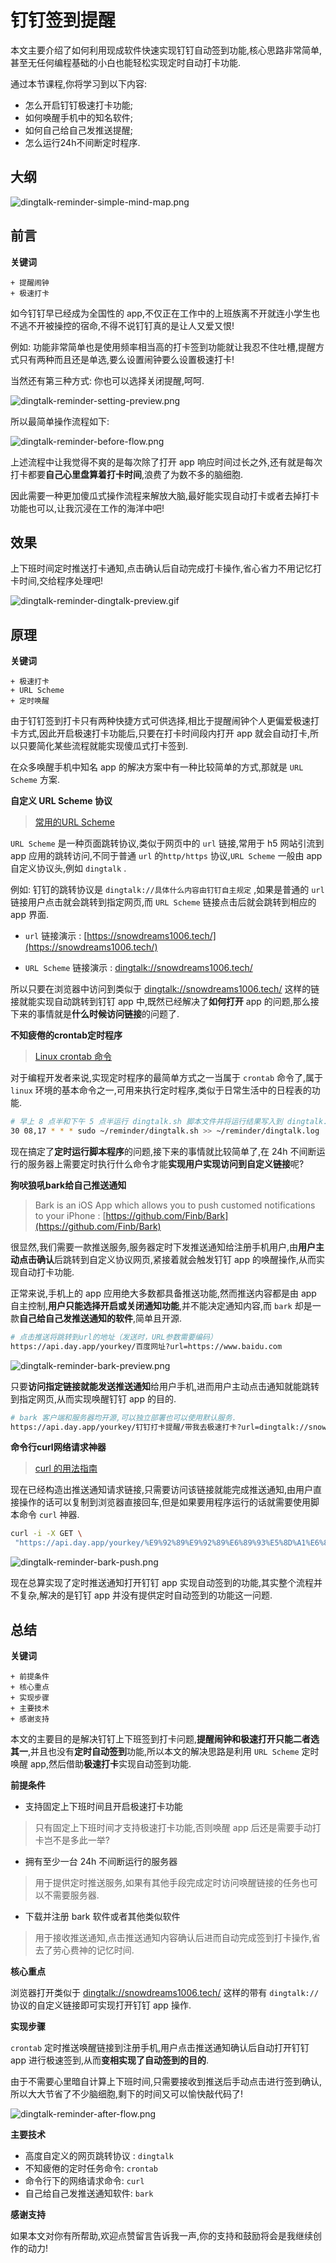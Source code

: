 # 钉钉签到提醒

本文主要介绍了如何利用现成软件快速实现钉钉自动签到功能,核心思路非常简单,甚至无任何编程基础的小白也能轻松实现定时自动打卡功能.

通过本节课程,你将学习到以下内容:

- 怎么开启钉钉极速打卡功能;
- 如何唤醒手机中的知名软件;
- 如何自己给自己发推送提醒;
- 怎么运行24h不间断定时程序.

## 大纲

![dingtalk-reminder-simple-mind-map.png](./images/dingtalk-reminder-simple-mind-map.png)

## 前言

**关键词**

```mardown
+ 提醒闹钟
+ 极速打卡
```

如今钉钉早已经成为全国性的 app,不仅正在工作中的上班族离不开就连小学生也不逃不开被操控的宿命,不得不说钉钉真的是让人又爱又恨!

例如: 功能非常简单也是使用频率相当高的打卡签到功能就让我忍不住吐槽,提醒方式只有两种而且还是单选,要么设置闹钟要么设置极速打卡!

当然还有第三种方式: 你也可以选择关闭提醒,呵呵.

![dingtalk-reminder-setting-preview.png](./images/dingtalk-reminder-setting-preview.png)

所以最简单操作流程如下:

![dingtalk-reminder-before-flow.png](./images/dingtalk-reminder-before-flow.png)

上述流程中让我觉得不爽的是每次除了打开 app 响应时间过长之外,还有就是每次打卡都要**自己心里盘算着打卡时间**,浪费了为数不多的脑细胞.

因此需要一种更加傻瓜式操作流程来解放大脑,最好能实现自动打卡或者去掉打卡功能也可以,让我沉浸在工作的海洋中吧!

## 效果

上下班时间定时推送打卡通知,点击确认后自动完成打卡操作,省心省力不用记忆打卡时间,交给程序处理吧!

![dingtalk-reminder-dingtalk-preview.gif](./images/dingtalk-reminder-dingtalk-preview.gif)

## 原理

**关键词**

```mardown
+ 极速打卡
+ URL Scheme
+ 定时唤醒
```

由于钉钉签到打卡只有两种快捷方式可供选择,相比于提醒闹钟个人更偏爱极速打卡方式,因此开启极速打卡功能后,只要在打卡时间段内打开 app 就会自动打卡,所以只要简化某些流程就能实现傻瓜式打卡签到.

在众多唤醒手机中知名 app 的解决方案中有一种比较简单的方式,那就是 `URL Scheme` 方案.

**自定义 URL Scheme 协议**

> [常用的URL Scheme](https://www.cnblogs.com/guoshaobin/p/11163919.html)

`URL Scheme` 是一种页面跳转协议,类似于网页中的 `url` 链接,常用于 h5 网站引流到 app 应用的跳转访问,不同于普通 `url` 的`http/https` 协议,`URL Scheme` 一般由 app 自定义协议头,例如 `dingtalk` .

例如: 钉钉的跳转协议是 `dingtalk://具体什么内容由钉钉自主规定` ,如果是普通的 `url` 链接用户点击就会跳转到指定网页,而 `URL Scheme` 链接点击后就会跳转到相应的 app 界面.

- `url` 链接演示 : [https://snowdreams1006.tech/](https://snowdreams1006.tech/)

- `URL Scheme` 链接演示 : [dingtalk://snowdreams1006.tech/](dingtalk://snowdreams1006.tech/)

所以只要在浏览器中访问到类似于 [dingtalk://snowdreams1006.tech/](dingtalk://snowdreams1006.tech/) 这样的链接就能实现自动跳转到钉钉 app 中,既然已经解决了**如何打开** app 的问题,那么接下来的事情就是**什么时候访问链接**的问题了.

**不知疲倦的crontab定时程序**

> [Linux crontab 命令](https://www.runoob.com/linux/linux-comm-crontab.html)

对于编程开发者来说,实现定时程序的最简单方式之一当属于 `crontab` 命令了,属于 `linux` 环境的基本命令之一,可用来执行定时程序,类似于日常生活中的日程表的功能.

```bash
# 早上 8 点半和下午 5 点半运行 dingtalk.sh 脚本文件并将运行结果写入到 dingtalk.log 文件
30 08,17 * * * sudo ~/reminder/dingtalk.sh >> ~/reminder/dingtalk.log
```

现在搞定了**定时运行脚本程序**的问题,接下来的事情就比较简单了,在 24h 不间断运行的服务器上需要定时执行什么命令才能**实现用户实现访问到自定义链接**呢?

**狗吠狼吼bark给自己推送通知**

> Bark is an iOS App which allows you to push customed notifications to your iPhone : [https://github.com/Finb/Bark](https://github.com/Finb/Bark)

很显然,我们需要一款推送服务,服务器定时下发推送通知给注册手机用户,由**用户主动点击确认**后跳转到自定义协议网页,紧接着就会触发钉钉 app 的唤醒操作,从而实现自动打卡功能.

正常来说,手机上的 app 应用绝大多数都具备推送功能,然而推送内容都是由 app 自主控制,**用户只能选择开启或关闭通知功能**,并不能决定通知内容,而 `bark` 却是一款**自己给自己发推送通知的软件**,简单且开源.

```bash
# 点击推送将跳转到url的地址（发送时，URL参数需要编码）
https://api.day.app/yourkey/百度网址?url=https://www.baidu.com 
```

![dingtalk-reminder-bark-preview.png](./images/dingtalk-reminder-bark-preview.png)

只要**访问指定链接就能发送推送通知**给用户手机,进而用户主动点击通知就能跳转到指定网页,从而实现唤醒钉钉 app 的目的.

```bash
# bark 客户端和服务器均开源,可以独立部署也可以使用默认服务.
https://api.day.app/yourkey/钉钉打卡提醒/带我去极速打卡?url=dingtalk://snowdreams1006.tech
```

**命令行curl网络请求神器**

> [curl 的用法指南](http://www.ruanyifeng.com/blog/2019/09/curl-reference.html)

现在已经构造出推送通知请求链接,只需要访问该链接就能完成推送通知,由用户直接操作的话可以复制到浏览器直接回车,但是如果要用程序运行的话就需要使用脚本命令 `curl` 神器.

```bash
curl -i -X GET \
 "https://api.day.app/yourkey/%E9%92%89%E9%92%89%E6%89%93%E5%8D%A1%E6%8F%90%E9%86%92/%E5%B8%A6%E6%88%91%E5%8E%BB%E6%9E%81%E9%80%9F%E6%89%93%E5%8D%A1?url=dingtalk://snowdreams1006.tech"
```

![dingtalk-reminder-bark-push.png](./images/dingtalk-reminder-bark-push.png)

现在总算实现了定时推送通知打开钉钉 app 实现自动签到的功能,其实整个流程并不复杂,解决的是钉钉 app 并没有提供定时自动签到的功能这一问题.

## 总结

**关键词**

```mardown
+ 前提条件
+ 核心重点
+ 实现步骤
+ 主要技术
+ 感谢支持
```

本文的主要目的是解决钉钉上下班签到打卡问题,**提醒闹钟和极速打开只能二者选其一**,并且也没有**定时自动签到**功能,所以本文的解决思路是利用 `URL Scheme` 定时唤醒 app,然后借助**极速打卡**实现自动签到功能.

**前提条件**

- 支持固定上下班时间且开启极速打卡功能

> 只有固定上下班时间才支持极速打卡功能,否则唤醒 app 后还是需要手动打卡岂不是多此一举?

- 拥有至少一台 24h 不间断运行的服务器

> 用于提供定时推送服务,如果有其他手段完成定时访问唤醒链接的任务也可以不需要服务器.

- 下载并注册 bark 软件或者其他类似软件

> 用于接收推送通知,点击推送通知内容确认后进而自动完成签到打卡操作,省去了劳心费神的记忆时间.

**核心重点**

浏览器打开类似于 [dingtalk://snowdreams1006.tech/](dingtalk://snowdreams1006.tech/) 这样的带有 `dingtalk://` 协议的自定义链接即可实现打开钉钉 app 操作.

**实现步骤**

`crontab` 定时推送唤醒链接到注册手机,用户点击推送通知确认后自动打开钉钉 app 进行极速签到,从而**变相实现了自动签到的目的**.

由于不需要心里暗自计算上下班时间,只需要接收到推送后手动点击进行签到确认,所以大大节省了不少脑细胞,剩下的时间又可以愉快敲代码了!

![dingtalk-reminder-after-flow.png](./images/dingtalk-reminder-after-flow.png)

**主要技术**

- 高度自定义的网页跳转协议 : `dingtalk`
- 不知疲倦的定时任务命令: `crontab`
- 命令行下的网络请求命令: `curl`
- 自己给自己发推送通知软件: `bark`

**感谢支持**

如果本文对你有所帮助,欢迎点赞留言告诉我一声,你的支持和鼓励将会是我继续创作的动力!